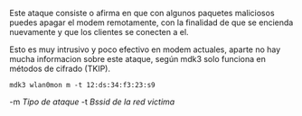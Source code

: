 Este ataque consiste o afirma en que con algunos paquetes maliciosos puedes apagar el modem remotamente, con la finalidad de que se encienda nuevamente y que los clientes se conecten a el.

Esto es muy intrusivo y poco efectivo en modem actuales, aparte no hay mucha informacion sobre este ataque, según mdk3 solo funciona en métodos de cifrado (TKIP).

	mdk3 wlan0mon m -t 12:ds:34:f3:23:s9

-m *Tipo de ataque*
-t *Bssid de la red victima*
